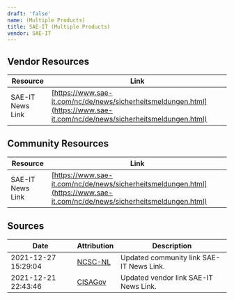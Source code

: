 ```yaml
---
draft: 'false'
name: (Multiple Products)
title: SAE-IT (Multiple Products)
vendor: SAE-IT
---
```


## Vendor Resources
| Resource | Link |
| --- | --- |
| SAE-IT News Link | [https://www.sae-it.com/nc/de/news/sicherheitsmeldungen.html](https://www.sae-it.com/nc/de/news/sicherheitsmeldungen.html) |

## Community Resources
| Resource | Link |
| --- | --- |
| SAE-IT News Link | [https://www.sae-it.com/nc/de/news/sicherheitsmeldungen.html](https://www.sae-it.com/nc/de/news/sicherheitsmeldungen.html) |


## Sources
| Date | Attribution | Description |
| --- | --- | --- |
| 2021-12-27 15:29:04 | [NCSC-NL](https://github.com/NCSC-NL/log4shell/blob/main/software/README.md) | Updated community link SAE-IT News Link.  |
| 2021-12-21 22:43:46 | [CISAGov](https://raw.githubusercontent.com/cisagov/log4j-affected-db/develop/README.md) | Updated vendor link SAE-IT News Link.  |

